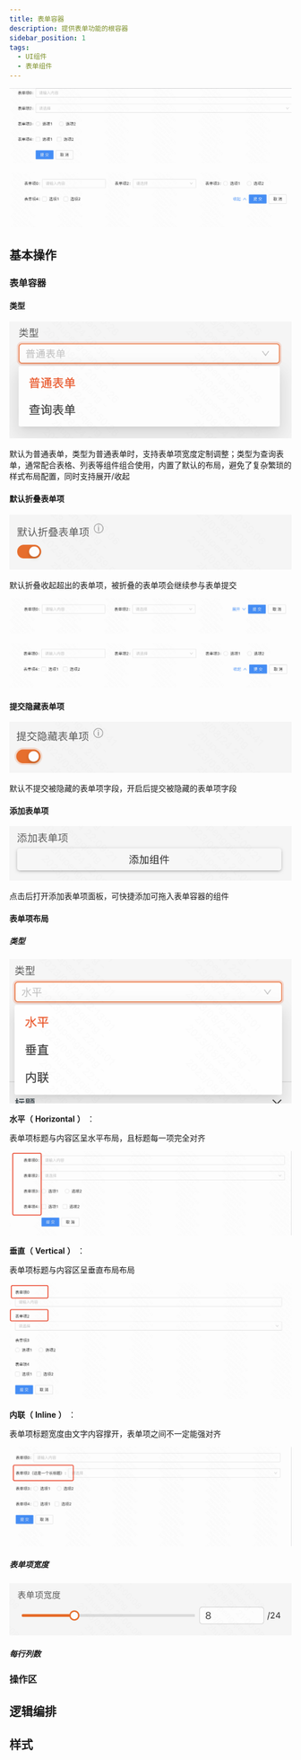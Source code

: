 ```yaml
---
title: 表单容器
description: 提供表单功能的根容器
sidebar_position: 1
tags:
  - UI组件
  - 表单组件
---
```


![Alt text](img/image.png)

![Alt text](img/image-1.png)
## 基本操作
### 表单容器
#### 类型

![Alt text](img/image-2.png)

默认为普通表单，类型为普通表单时，支持表单项宽度定制调整；类型为查询表单，通常配合表格、列表等组件组合使用，内置了默认的布局，避免了复杂繁琐的样式布局配置，同时支持展开/收起
#### 默认折叠表单项

![Alt text](img/image-3.png)

默认折叠收起超出的表单项，被折叠的表单项会继续参与表单提交

  

![Alt text](img/image-4.png)

![Alt text](img/image-5.png)
#### 提交隐藏表单项

![Alt text](img/image-6.png)

默认不提交被隐藏的表单项字段，开启后提交被隐藏的表单项字段
#### 添加表单项

![Alt text](img/image-7.png)

点击后打开添加表单项面板，可快捷添加可拖入表单容器的组件
#### 表单项布局
##### 类型

![Alt text](img/image-8.png)



 **水平（**  **Horizontal**  **）** ：

表单项标题与内容区呈水平布局，且标题每一项完全对齐

![Alt text](img/image-9.png)

  

 **垂直（**  **Vertical**  **）** ：

表单项标题与内容区呈垂直布局布局

![Alt text](img/image-10.png)
  

 **内联（**  **Inline**  **）** ：

表单项标题宽度由文字内容撑开，表单项之间不一定能强对齐

![Alt text](img/image-11.png)
##### 表单项宽度

![Alt text](img/image-12.png)
##### 每行列数
### 操作区
## 逻辑编排
## 样式